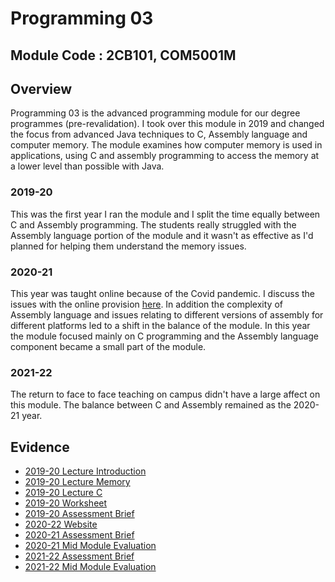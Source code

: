 # Programming 03

## Module Code : 2CB101, COM5001M

## Overview

Programming 03 is the advanced programming module for our degree programmes (pre-revalidation). I took over this module in 2019 and changed the focus from advanced Java techniques to C, Assembly language and computer memory. The module examines how computer memory is used in applications, using C and assembly programming to access the memory at a lower level than possible with Java.  

### 2019-20

This was the first year I ran the module and I split the time equally between C and Assembly programming. The students really struggled with the Assembly language portion of the module and it wasn't as effective as I'd planned for helping them understand the memory issues.  

### 2020-21

This year was taught online because of the Covid pandemic. I discuss the issues with the online provision [here](../../../CaseStudies/OnlineTeaching.md). In addition the complexity of  Assembly language and issues relating to different versions of assembly for different platforms led to a shift in the balance of the module. In this year the module focused mainly on C programming and the Assembly language component became a small part of the module.  

### 2021-22

The return to face to face teaching on campus didn't have a large affect on this module. The balance between C and Assembly remained as the 2020-21 year.  
## Evidence

* [2019-20 Lecture Introduction](../../../evidence/Prog-03-01a-Intro-19.pdf)
* [2019-20 Lecture Memory](../../../evidence/Prog-03-01b-Memory-19.pdf)
* [2019-20 Lecture C](../../../evidence/Prog-03-01c-C-19.pdf)
* [2019-20 Worksheet](../../../evidence/Worksheet-01-CProgramming.docx)
* [2019-20 Assessment Brief](../../../evidence/AssessmentBrief2CB101-1920.docx)
* [2020-22 Website](https://ysjprog03.netlify.app/)
* [2020-21 Assessment Brief](../../../evidence/2CB101-Prog03-Brief.docx)
* [2020-21 Mid Module Evaluation](../../../evidence/Prog03MME2021.pdf)
* [2021-22 Assessment Brief](../../../evidence/COM5001-Programming03-AssessmentBrief-2022Jan.docx)
* [2021-22 Mid Module Evaluation](../../../evidence/Prog03MME2122.pdf)